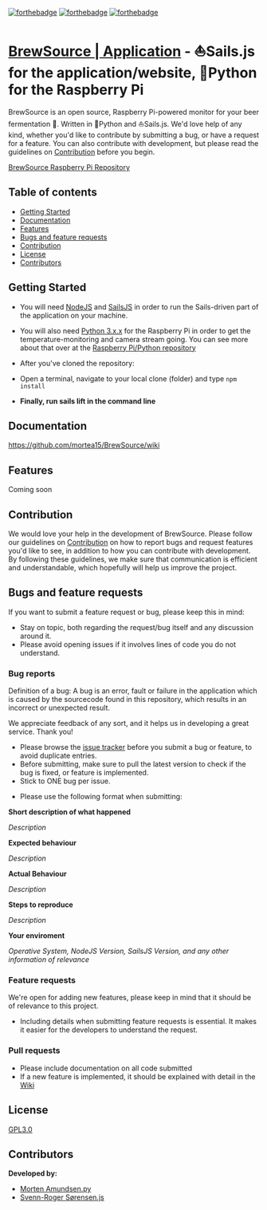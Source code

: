 [![forthebadge](http://forthebadge.com/images/badges/uses-js.svg)](http://forthebadge.com) [![forthebadge](http://forthebadge.com/images/badges/uses-css.svg)](http://forthebadge.com) [![forthebadge](http://forthebadge.com/images/badges/uses-html.svg)](http://forthebadge.com)
# [BrewSource | Application](http://brewsource.no) - :sailboat:Sails.js for the application/website, :snake:Python for the Raspberry Pi

BrewSource is an open source, Raspberry Pi-powered monitor for your beer fermentation :beers:. Written in :snake:Python and :sailboat:Sails.js. We'd love help of any kind, whether you'd like to contribute by submitting a bug, or have a request for a feature. You can also contribute with development, but please read the guidelines on [Contribution](#contribution) before you begin.

[BrewSource Raspberry Pi Repository](https://github.com/mortea15/BrewSource-RPi)

## Table of contents
- [Getting Started](#getting-started)
- [Documentation](#documentation)
- [Features](#features)
- [Bugs and feature requests](#bugs-and-feature-requests)
- [Contribution](#contribution)
- [License](#license)
- [Contributors](#contributors)

## Getting Started
- You will need [NodeJS](https://nodejs.org/en/) and [SailsJS](http://sailsjs.com/get-started) in order to run the Sails-driven part of the application on your machine.
- You will also need [Python 3.x.x](https://www.python.org/downloads/) for the Raspberry Pi in order to get the temperature-monitoring and camera stream going. You can see more about that over at the [Raspberry Pi/Python repository](https://github.com/mortea15/BrewSource-RPi)
- After you've cloned the repository:

- Open a terminal, navigate to your local clone (folder) and type
``
npm install
``
- **Finally, run sails lift in the command line**

## Documentation
https://github.com/mortea15/BrewSource/wiki

## Features 
Coming soon

## Contribution
We would love your help in the development of BrewSource. Please follow our guidelines on [Contribution](#contribution) on how to report bugs and request features you'd like to see, in addition to how you can contribute with development.
By following these guidelines, we make sure that communication is efficient and understandable, which hopefully will help us improve the project.

## Bugs and feature requests
If you want to submit a feature request or bug, please keep this in mind:
- Stay on topic, both regarding the request/bug itself and any discussion around it.
- Please avoid opening issues if it involves lines of code you do not understand.

### Bug reports
Definition of a bug:
A bug is an error, fault or failure in the application which is caused by the sourcecode found in this repository, which results in an incorrect or unexpected result.

We appreciate feedback of any sort, and it helps us in developing a great service. Thank you!
- Please browse the [issue tracker](https://github.com/mortea15/BrewSource/issues) before you submit a bug or feature, to avoid duplicate entries.
- Before submitting, make sure to pull the latest version to check if the bug is fixed, or feature is implemented.
- Stick to ONE bug per issue.
* Please use the following format when submitting:

**Short description of what happened**

*Description*

**Expected behaviour**

*Description*

**Actual Behaviour**

*Description*

**Steps to reproduce**

*Description*

**Your enviroment**

*Operative System, NodeJS Version, SailsJS Version, and any other information of relevance*

### Feature requests
We're open for adding new features, please keep in mind that it should be of relevance to this project.
- Including details when submitting feature requests is essential. It makes it easier for the developers to understand the request.

### Pull requests 
- Please include documentation on all code submitted
- If a new feature is implemented, it should be explained with detail in the [Wiki](https://github.com/mortea15/BrewSource/wiki)

## License
[GPL3.0](https://github.com/mortea15/BrewSource/blob/master/LICENSE)

## Contributors
**Developed by:**
- [Morten Amundsen.py](https://github.com/mortea15/)
- [Svenn-Roger Sørensen.js](https://github.com/tjodalv2k)
